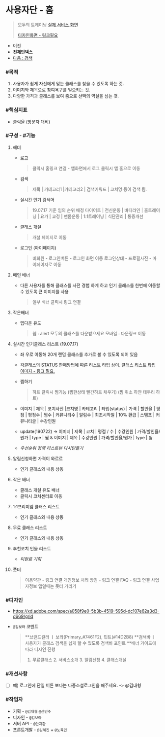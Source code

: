 # 사용자단 - 홈 

> 모두의 트레이닝 [실제 서비스 화면](www.modooclass.net)
>
> [디자인화면 - 링크필요]() 



- 이전      
- [**전체인덱스**](../README.md)     
- [다음 : 검색](search/)



### **#목적**

1. 사용자가 쉽게 자신에게 맞는 클래스를 찾을 수 있도록 하는 것. 
2. 이미지와 제목으로 참여욕구를 일으키는 것.
3. 다양한 가격과 클래스를 보여 줌으로 선택의 역설을 심는 것. 



### #핵심지표

- 클릭율 (방문자 대비)



### **#구성 - #기능**

1. 헤더 

   - 로고

     > 클릭시 홈링크 연결 - 앱화면에서 로그 클릭시 앱 홈으로 이동

   - 검색

     > 제목 | 카테고리1 |카테고리2 | 검색키워드 | 코치명 등이 검색 됨.

   - 실시간 인기 검색어

     > 19.07.17 기준 임의 순위 배정
     > 다이어트 | 전신운동 | 바디라인 | 홈트레이닝 | 요가 |
     > 교정 | 맨몸운동 | 1:1트레이닝 | 식단관리 | 통증개선

   - 클래스 개설

     > 개설 페이지로 이동

   - 로그인 (마이페이지)

     > 비회원 - 로그인버튼 - 로그인 화면 이동 
     > 로그인상태 - 프로필사진 - 마이페이지로 이동

1. 메인 배너

   - 다른 사용자를 통해 클래스를 사전 경험 하게 하고 인기 클래스를 한번에 이동할 수 있도록 큰 이미지를 사용

     > 일부 배너 클릭시 링크 연결

1. 작은배너

   - 앱다운 유도
     > 웹 : alert 모두의 클래스를 다운받으세요
     > 모바일 : 다운링크 이동
   
1. 실시간 인기클래스 리스트 (19.07.17)

   - 좌 우로 이동해 20개 랜덤 클래스를 추가로 볼 수 있도록 되어 있음

   - 각클래스의  [STATUS](config/) 판매방법에 따른 리스트 타입 상이. [클래스 리스트 타입 이미지 - 링크 필요. ]()

   - 찜하기 

     > 하트 클릭시 찜기능 (찜한상태 빨간하트 채우기) (찜 취소 하얀 테두리 하트)
     
   - 이미지 | 제목 | 코치사진 |코치명 | 카테고리 | 타입(status) | 가격 | 할인율 | 평점 | 평점수 | 찜수 | 커뮤니티수 | 알림수 | 최초시작일 | 10% 환급 | 스탬프 | 커뮤니티글 | 수강인원    

   - update(190722) -> 이미지 | 제목 | 코치 | 평점 / 수 | 수강인원 | 가격/할인율/원가 | type | 찜 
      & 이미지 | 제목 | 수강인원 | 가격/할인율/원가 | type | 찜

   - *우선순위 정해 리스트뷰 다시만들기*

     

1. 알림신청하면 가격이 와르르

   - 인기 클래스와 내용 상동

1. 작은 배너

   - 클래스 개설 유도 배너
   - 클릭시 코치센터로 이동
   
1. 1:1프리미엄 클래스 리스트

   - 인기 클래스와 내용 상동
   
1. 무료 클래스 리스트

   - 인기 클래스와 내용 상동



1. 추천코치 인물 리스트

   - *미완료 기획*

1. 풋터 

   > 이용약관 - 링크 연결
   > 개인정보 처리 방침 - 링크 연결
   >  FAQ - 링크 연결
   > 사업자정보
   > 앱일때는 풋터 가리기





### **#디자인**

- https://xd.adobe.com/spec/a058f9e0-5b3b-4519-595d-dc107e62a3d3-d669/grid 

- `@김보라`  코멘트

  > **브랜드컬러 ㅣ 보라(Primary_#7461F2), 민트(#14D2B8)
  > **검색바 ㅣ 사용자가 클래스 검색을 쉽게 할 수 있도록 검색바 포인트
  > **배너 가이드에 따라 디자인 진행 
  > 1. 무료클래스 2. 서비스소개 3. 알림신청 4. 클래스개설 
  
  



### #개선사항

- [ ] 예) 로그인에 단일 버튼 보다는 다중소셜로그인을 해주세요. -> @김대형



### **#작업자**

- 기획 - `@김대형` `@신민수`
- 디자인 - `@김보라`
- 서버 API - `@안지환`
- 프론트개발 - `@김혜진`  + `@노육민`


